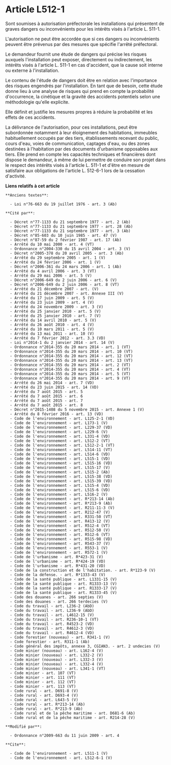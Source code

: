 # Article L512-1

Sont soumises à autorisation préfectorale les installations qui présentent de graves dangers ou inconvénients pour les
intérêts visés à l'article L. 511-1.

L'autorisation ne peut être accordée que si ces dangers ou inconvénients peuvent être prévenus par des mesures que spécifie
l'arrêté préfectoral. 

Le demandeur fournit une étude de dangers qui précise les risques auxquels l'installation peut exposer, directement ou
indirectement, les intérêts visés à l'article L. 511-1 en cas d'accident, que la cause soit interne ou externe à
l'installation. 

Le contenu de l'étude de dangers doit être en relation avec l'importance des risques engendrés par l'installation. En tant
que de besoin, cette étude donne lieu à une analyse de risques qui prend en compte la probabilité d'occurrence, la cinétique
et la gravité des accidents potentiels selon une méthodologie qu'elle explicite. 

Elle définit et justifie les mesures propres à réduire la probabilité et les effets de ces accidents. 

La délivrance de l'autorisation, pour ces installations, peut être subordonnée notamment à leur éloignement des habitations,
immeubles habituellement occupés par des tiers, établissements recevant du public, cours d'eau, voies de communication,
captages d'eau, ou des zones destinées à l'habitation par des documents d'urbanisme opposables aux tiers. Elle prend en
compte les capacités techniques et financières dont dispose le demandeur, à même de lui permettre de conduire son projet dans
le respect des intérêts visés à l'article L. 511-1 et d'être en mesure de satisfaire aux obligations de l'article L. 512-6-1
lors de la cessation d'activité.

**Liens relatifs à cet article**

	**Anciens textes**:

	  - Loi n°76-663 du 19 juillet 1976 - art. 3 (Ab)

	**Cité par**:

	  - Décret n°77-1133 du 21 septembre 1977 - art. 2 (Ab)
	  - Décret n°77-1133 du 21 septembre 1977 - art. 28 (Ab)
	  - Décret n°77-1133 du 21 septembre 1977 - art. 3 (Ab)
	  - Décret n°85-603 du 10 juin 1985 - art. 47 (V)
	  - Décret n°87-59 du 2 février 1987 - art. 17 (Ab)
	  - Arrêté du 10 mai 2000 - art. 4 (VT)
	  - Ordonnance n°2004-330 du 15 avril 2004 - art. 3 (V)
	  - Décret n°2005-378 du 20 avril 2005 - art. 3 (Ab)
	  - Arrêté du 29 septembre 2005 - art. 1 (V)
	  - Arrêté du 24 février 2006 - art. 1 (V)
	  - Décret n°2006-361 du 24 mars 2006 - art. 1 (Ab)
	  - Arrêté du 4 avril 2006 - art. 3 (VT)
	  - Arrêté du 29 mai 2006 - art. 5 (V)
	  - Décret n°2006-649 du 2 juin 2006 - art. 6 (V)
	  - Décret n°2006-649 du 2 juin 2006 - art. 8 (VT)
	  - Arrêté du 21 décembre 2007 - art. (V)
	  - Arrêté du 21 décembre 2007 - art. Annexe III (V)
	  - Arrêté du 17 juin 2009 - art. 5 (V)
	  - Arrêté du 23 juin 2009 - art. 4 (V)
	  - Arrêté du 24 novembre 2009 - art. 3 (V)
	  - Arrêté du 25 janvier 2010 - art. 5 (V)
	  - Arrêté du 25 janvier 2010 - art. 7 (V)
	  - Arrêté du 14 avril 2010 - art. 5 (V)
	  - Arrêté du 26 août 2010 - art. 4 (V)
	  - Arrêté du 10 mars 2011 - art. 5 (V)
	  - Arrêté du 13 mai 2011 - art. 10 (V)
	  - Arrêté du 7 février 2012 - art. 3.3 (VD)
	  - Loi n°2014-1 du 2 janvier 2014 - art. 14 (V)
	  - Ordonnance n°2014-355 du 20 mars 2014 - art. 1 (VT)
	  - Ordonnance n°2014-355 du 20 mars 2014 - art. 10 (VT)
	  - Ordonnance n°2014-355 du 20 mars 2014 - art. 12 (VT)
	  - Ordonnance n°2014-355 du 20 mars 2014 - art. 13 (VT)
	  - Ordonnance n°2014-355 du 20 mars 2014 - art. 2 (VT)
	  - Ordonnance n°2014-355 du 20 mars 2014 - art. 4 (VT)
	  - Ordonnance n°2014-355 du 20 mars 2014 - art. 5 (VT)
	  - Ordonnance n°2014-355 du 20 mars 2014 - art. 9 (VT)
	  - Arrêté du 26 mai 2014 - art. 7 (VD)
	  - Arrêté du 23 juin 2015 - art. 14 (VD)
	  - Arrêté du 7 août 2015 - art. 5
	  - Arrêté du 7 août 2015 - art. 6
	  - Arrêté du 7 août 2015 - art. 7
	  - Arrêté du 7 août 2015 - art. 8
	  - Décret n°2015-1408 du 5 novembre 2015 - art. Annexe 1 (V)
	  - Arrêté du 8 février 2016 - art. 13 (VD)
	  - Code de l'environnement - art. L125-2-1 (VD)
	  - Code de l'environnement - art. L173-1 (V)
	  - Code de l'environnement - art. L229-37 (VD)
	  - Code de l'environnement - art. L229-6 (V)
	  - Code de l'environnement - art. L331-4 (VD)
	  - Code de l'environnement - art. L512-2 (VT)
	  - Code de l'environnement - art. L512-2-1 (VT)
	  - Code de l'environnement - art. L514-11 (VT)
	  - Code de l'environnement - art. L514-6 (VD)
	  - Code de l'environnement - art. L515-1 (VD)
	  - Code de l'environnement - art. L515-16 (VD)
	  - Code de l'environnement - art. L515-17 (V)
	  - Code de l'environnement - art. L515-2 (Ab)
	  - Code de l'environnement - art. L515-38 (VD)
	  - Code de l'environnement - art. L515-39 (VD)
	  - Code de l'environnement - art. L515-4 (VD)
	  - Code de l'environnement - art. L515-6 (VD)
	  - Code de l'environnement - art. L516-2 (V)
	  - Code de l'environnement - art. R*213-14 (Ab)
	  - Code de l'environnement - art. R*213-9 (Ab)
	  - Code de l'environnement - art. R211-11-3 (V)
	  - Code de l'environnement - art. R212-47 (V)
	  - Code de l'environnement - art. R331-50 (VT)
	  - Code de l'environnement - art. R413-12 (V)
	  - Code de l'environnement - art. R512-4 (VT)
	  - Code de l'environnement - art. R512-50 (V)
	  - Code de l'environnement - art. R512-6 (VT)
	  - Code de l'environnement - art. R515-98 (VD)
	  - Code de l'environnement - art. R543-37 (V)
	  - Code de l'environnement - art. R553-1 (V)
	  - Code de l'environnement - art. R572-1 (V)
	  - Code de l'urbanisme - art. R*423-31 (V)
	  - Code de l'urbanisme - art. R*424-19 (VD)
	  - Code de l'urbanisme - art. R*431-20 (VD)
	  - Code de la construction et de l'habitation. - art. R*123-9 (V)
	  - Code de la défense. - art. R*1333-43 (V)
	  - Code de la santé publique - art. L1331-15 (V)
	  - Code de la santé publique - art. R1333-13 (V)
	  - Code de la santé publique - art. R1333-17 (V)
	  - Code de la santé publique - art. R1333-45 (V)
	  - Code des douanes - art. 266 septies (V)
	  - Code des douanes - art. 266 terdecies (V)
	  - Code du travail - art. L236-2 (AbD)
	  - Code du travail - art. L236-9 (AbD)
	  - Code du travail - art. L4612-15 (V)
	  - Code du travail - art. R236-10-1 (VT)
	  - Code du travail - art. R4523-2 (VD)
	  - Code du travail - art. R4612-3 (VD)
	  - Code du travail - art. R4612-4 (VD)
	  - Code forestier (nouveau) - art. R341-1 (V)
	  - Code forestier - art. R311-1 (Ab)
	  - Code général des impôts, annexe 3, CGIAN3. - art. 2 undecies (V)
	  - Code minier (nouveau) - art. L162-4 (V)
	  - Code minier (nouveau) - art. L332-2 (V)
	  - Code minier (nouveau) - art. L332-3 (V)
	  - Code minier (nouveau) - art. L332-4 (V)
	  - Code minier (nouveau) - art. L341-1 (VT)
	  - Code minier - art. 107 (VT)
	  - Code minier - art. 111 (VT)
	  - Code minier - art. 112 (VT)
	  - Code minier - art. 113 (VT)
	  - Code rural - art. D691-8 (V)
	  - Code rural - art. D693-4 (V)
	  - Code rural - art. L643-5 (V)
	  - Code rural - art. R*213-14 (Ab)
	  - Code rural - art. R*213-9 (Ab)
	  - Code rural et de la pêche maritime - art. D681-6 (Ab)
	  - Code rural et de la pêche maritime - art. R214-28 (V)

	**Modifié par**:

	  - Ordonnance n°2009-663 du 11 juin 2009 - art. 4

	**Cite**:

	  - Code de l'environnement - art. L511-1 (V)
	  - Code de l'environnement - art. L512-6-1 (V)
